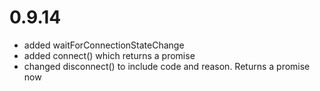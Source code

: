 # 0.9.14

- added waitForConnectionStateChange
- added connect() which returns a promise
- changed disconnect() to include code and reason. Returns a promise now

